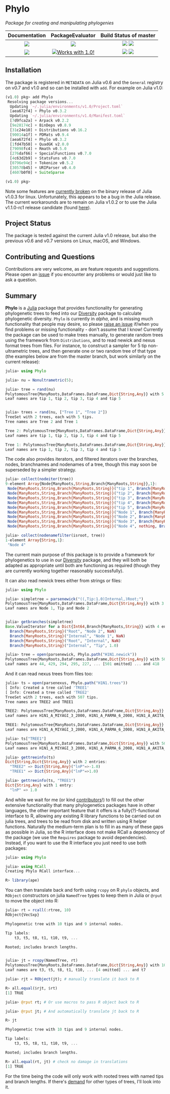 # Phylo

*Package for creating and manipulating phylogenies*

| **Documentation** | **PackageEvaluator** | **Build Status of master** |
|:-----------------:|:--------------------:|:--------------------------:|
| [![][docs-stable-img]][docs-stable-url] | [![][pkg-0.6-img]][pkg-0.6-url] | [![][travis-img]][travis-url] [![][appveyor-img]][appveyor-url] |
| [![][docs-latest-img]][docs-latest-url] | [![Works with 1.0!][pkg-1.0-img]][pkg-1.0-url] | [![][codecov-img]][codecov-url] [![][coveralls-img]][coveralls-url] |

## Installation

The package is registered in `METADATA` on Julia v0.6 and the `General`
registry on v0.7 and v1.0 and so can be installed with `add`. For example
on Julia v1.0:

```julia
(v1.0) pkg> add Phylo
 Resolving package versions...
  Updating `~/.julia/environments/v1.0/Project.toml`
  [aea672f4] + Phylo v0.3.2
  Updating `~/.julia/environments/v1.0/Manifest.toml`
  [7d9fca2a] + Arpack v0.2.2
  [9e28174c] + BinDeps v0.8.9
  [31c24e10] + Distributions v0.16.2
  [90014a1f] + PDMats v0.9.4
  [aea672f4] + Phylo v0.3.2
  [1fd47b50] + QuadGK v2.0.0
  [79098fc4] + Rmath v0.5.0
  [276daf66] + SpecialFunctions v0.7.0
  [4c63d2b9] + StatsFuns v0.7.0
  [0796e94c] + Tokenize v0.5.2
  [30578b45] + URIParser v0.4.0
  [4607b0f0] + SuiteSparse

(v1.0) pkg>
```

Note some features are [currently broken](https://github.com/JuliaLang/julia/issues/30612#issuecomment-452068910) on the binary release of Julia v1.0.3 for linux. Unfortunately, this appears to be a bug in the Julia release. The current workarounds are to remain on Julia v1.0.2 or to use the Julia v1.1.0-rc1 release candidate (found [here](https://julialang.org/downloads/)).

## Project Status

The package is tested against the current Julia v1.0 release, but also
the previous v0.6 and v0.7 versions on Linux, macOS, and Windows.

## Contributing and Questions

Contributions are very welcome, as are feature requests and suggestions.
Please open an [issue][issues-url] if you encounter any problems or would
just like to ask a question.

## Summary

**Phylo** is a [Julia](http://www.julialang.org) package that provides
functionality for generating phylogenetic trees to feed into our
[Diversity][diversity-url] package to calculate phylogenetic
diversity. `Phylo` is currently in *alpha*, and is missing much
functionality that people may desire, so please
[raise an issue][issues-url] if/when you find problems or missing
functionality - don't assume that I know! Currently the package can
be used to make trees manually, to generate random trees using the
framework from `Distributions`, and to read newick and nexus format
trees from files. For instance, to construct a sampler for 5 tip
non-ultrametric trees, and then generate one or two random tree of
that type (the examples below are from the master branch, but work similarly
on the current release):

```julia
julia> using Phylo

julia> nu = Nonultrametric(5);

julia> tree = rand(nu)
PolytomousTree{ManyRoots,DataFrames.DataFrame,Dict{String,Any}} with 5 tips, 9 nodes and 8 branches.
Leaf names are tip 1, tip 2, tip 3, tip 4 and tip 5


julia> trees = rand(nu, ["Tree 1", "Tree 2"])
TreeSet with 2 trees, each with 5 tips.
Tree names are Tree 2 and Tree 1

Tree 2: PolytomousTree{ManyRoots,DataFrames.DataFrame,Dict{String,Any}} with 5 tips, 9 nodes and 8 branches.
Leaf names are tip 1, tip 2, tip 3, tip 4 and tip 5

Tree 1: PolytomousTree{ManyRoots,DataFrames.DataFrame,Dict{String,Any}} with 5 tips, 9 nodes and 8 branches.
Leaf names are tip 1, tip 2, tip 3, tip 4 and tip 5
```

The code also provides iterators, and filtered iterators over the branches,
nodes, branchnames and nodenames of a tree, though this may soon be superseded
by a simpler strategy.

```julia
julia> collect(nodeiter(tree))
9-element Array{Node{ManyRoots,String,Branch{ManyRoots,String}},1}:
 Node{ManyRoots,String,Branch{ManyRoots,String}}("tip 1", Branch{ManyRoots,String}(7, "Node 4", "tip 1", 1.1281538707050067), Branch{ManyRoots,String}[])
 Node{ManyRoots,String,Branch{ManyRoots,String}}("tip 2", Branch{ManyRoots,String}(1, "Node 1", "tip 2", 1.4283209045962866), Branch{ManyRoots,String}[])
 Node{ManyRoots,String,Branch{ManyRoots,String}}("tip 3", Branch{ManyRoots,String}(4, "Node 2", "tip 3", 0.6551342237894014), Branch{ManyRoots,String}[])
 Node{ManyRoots,String,Branch{ManyRoots,String}}("tip 4", Branch{ManyRoots,String}(2, "Node 1", "tip 4", 0.0029623552238387534), Branch{ManyRoots,String}[])
 Node{ManyRoots,String,Branch{ManyRoots,String}}("tip 5", Branch{ManyRoots,String}(3, "Node 2", "tip 5", 0.25029135145968845), Branch{ManyRoots,String}[])
 Node{ManyRoots,String,Branch{ManyRoots,String}}("Node 1", Branch{ManyRoots,String}(5, "Node 3", "Node 1", 0.3763450182758717), Branch{ManyRoots,String}[Branch{ManyRoots,String}(1, "Node 1", "tip 2", 1.42832), Branch{ManyRoots,String}(2, "Node 1", "tip 4", 0.00296236)])
 Node{ManyRoots,String,Branch{ManyRoots,String}}("Node 2", Branch{ManyRoots,String}(6, "Node 3", "Node 2", 0.20796611994615047), Branch{ManyRoots,String}[Branch{ManyRoots,String}(3, "Node 2", "tip 5", 0.250291), Branch{ManyRoots,String}(4, "Node 2", "tip 3", 0.655134)])
 Node{ManyRoots,String,Branch{ManyRoots,String}}("Node 3", Branch{ManyRoots,String}(8, "Node 4", "Node 3", 3.5927792827310996), Branch{ManyRoots,String}[Branch{ManyRoots,String}(5, "Node 3", "Node 1", 0.376345), Branch{ManyRoots,String}(6, "Node 3", "Node 2", 0.207966)])
 Node{ManyRoots,String,Branch{ManyRoots,String}}("Node 4", nothing, Branch{ManyRoots,String}[Branch{ManyRoots,String}(7, "Node 4", "tip 1", 1.12815), Branch{ManyRoots,String}(8, "Node 4", "Node 3", 3.59278)])

julia> collect(nodenamefilter(isroot, tree))
1-element Array{String,1}:
 "Node 4"
 ```

The current main purpose of this package is to provide a framework for
phylogenetics to use in our [Diversity][diversity-url] package, and
they will both be adapted as appropriate until both are functioning as
required (though they are currently working together reasonably successfully).

It can also read newick trees either from strings or files:

```julia
julia> using Phylo

julia> simpletree = parsenewick("((,Tip:1.0)Internal,)Root;")
PolytomousTree{ManyRoots,DataFrames.DataFrame,Dict{String,Any}} with 3 tips, 5 nodes and 4 branches.
Leaf names are Node 1, Tip and Node 2


julia> getbranches(simpletree)
Base.ValueIterator for a Dict{Int64,Branch{ManyRoots,String}} with 4 entries. Values:
  Branch{ManyRoots,String}("Root", "Node 2", NaN)
  Branch{ManyRoots,String}("Internal", "Node 1", NaN)
  Branch{ManyRoots,String}("Root", "Internal", NaN)
  Branch{ManyRoots,String}("Internal", "Tip", 1.0)

julia> tree = open(parsenewick, Phylo.path("H1N1.newick"))
PolytomousTree{ManyRoots,DataFrames.DataFrame,Dict{String,Any}} with 507 tips, 1013 nodes and 1012 branches.
Leaf names are 44, 429, 294, 295, 227, ... [501 omitted] ... and 418
```
And it can read nexus trees from files too:

```julia
julia> ts = open(parsenexus, Phylo.path("H1N1.trees"))
[ Info: Created a tree called 'TREE1'
[ Info: Created a tree called 'TREE2'
TreeSet with 2 trees, each with 507 tips.
Tree names are TREE2 and TREE1

TREE2: PolytomousTree{ManyRoots,DataFrames.DataFrame,Dict{String,Any}} with 507 tips, 1013 nodes and 1012 branches.
Leaf names are H1N1_A_MIYAGI_3_2000, H1N1_A_PARMA_6_2008, H1N1_A_AKITA_86_2002, H1N1_A_DAKAR_14_1997, H1N1_A_EGYPT_84_2001, ... [501 omitted] ... and H1N1_A_HONGKONG_2070_1999

TREE1: PolytomousTree{ManyRoots,DataFrames.DataFrame,Dict{String,Any}} with 507 tips, 1013 nodes and 1012 branches.
Leaf names are H1N1_A_MIYAGI_3_2000, H1N1_A_PARMA_6_2008, H1N1_A_AKITA_86_2002, H1N1_A_DAKAR_14_1997, H1N1_A_EGYPT_84_2001, ... [501 omitted] ... and H1N1_A_HONGKONG_2070_1999

julia> ts["TREE1"]
PolytomousTree{ManyRoots,DataFrames.DataFrame,Dict{String,Any}} with 507 tips, 1013 nodes and 1012 branches.
Leaf names are H1N1_A_MIYAGI_3_2000, H1N1_A_PARMA_6_2008, H1N1_A_AKITA_86_2002, H1N1_A_DAKAR_14_1997, H1N1_A_EGYPT_84_2001, ... [501 omitted] ... and H1N1_A_HONGKONG_2070_1999

julia> gettreeinfo(ts)
Dict{String,Dict{String,Any}} with 2 entries:
  "TREE2" => Dict{String,Any}("lnP"=>-1.0)
  "TREE1" => Dict{String,Any}("lnP"=>1.0)

julia> gettreeinfo(ts, "TREE1")
Dict{String,Any} with 1 entry:
  "lnP" => 1.0
```

And while we wait for me (or kind [contributors][pr-url]!) to fill out
the other extensive functionality that many phylogenetics packages
have in other languages, the other important feature that it offers is
a fully(?)-functional interface to R, allowing any existing R library
functions to be carried out on julia trees, and trees to be read from
disk and written using R helper functions. Naturally the medium-term
plan is to fill in as many of these gaps as possible in Julia, so the R interface does not make RCall a dependency of the package (we use the
`Requires` package to avoid dependencies). Instead, if you want to use
the R interface you just need to use both packages:

```julia
julia> using Phylo

julia> using RCall
Creating Phylo RCall interface...

R> library(ape)
```

You can then translate back and forth using `rcopy` on
R `phylo` objects, and `RObject` constructors on julia `NamedTree`
types to keep them in Julia or `@rput` to move the object into R:

```julia
julia> rt = rcall(:rtree, 10)
RObject{VecSxp}

Phylogenetic tree with 10 tips and 9 internal nodes.

Tip labels:
	t3, t5, t8, t1, t10, t9, ...

Rooted; includes branch lengths.


julia> jt = rcopy(NamedTree, rt)
PolytomousTree{ManyRoots,DataFrames.DataFrame,Dict{String,Any}} with 10 tips, 19 nodes and 18 branches.
Leaf names are t3, t5, t8, t1, t10, ... [4 omitted] ... and t7

julia> rjt = RObject(jt); # manually translate it back to R

R> all.equal($rjt, $rt)
[1] TRUE

julia> @rput rt; # Or use macros to pass R object back to R

julia> @rput jt; # And automatically translate jt back to R

R> jt

Phylogenetic tree with 10 tips and 9 internal nodes.

Tip labels:
	t3, t5, t8, t1, t10, t9, ...

Rooted; includes branch lengths.

R> all.equal(rt, jt) # check no damage in translations
[1] TRUE
```

For the time being the code will only work with rooted trees
with named tips and branch lengths. If there's [demand][issues-url]
for other types of trees, I'll look into it.

[docs-latest-img]: https://img.shields.io/badge/docs-latest-blue.svg
[docs-latest-url]: https://richardreeve.github.io/Phylo.jl/latest

[docs-stable-img]: https://img.shields.io/badge/docs-stable-blue.svg
[docs-stable-url]: https://richardreeve.github.io/Phylo.jl/stable

[travis-img]: https://travis-ci.org/richardreeve/Phylo.jl.svg?branch=master
[travis-url]: https://travis-ci.org/richardreeve/Phylo.jl?branch=master

[appveyor-img]: https://ci.appveyor.com/api/projects/status/github/richardreeve/Phylo.jl?svg=true&branch=master
[appveyor-url]: https://ci.appveyor.com/project/richardreeve/phylo-jl/branch/master

[coveralls-img]: https://img.shields.io/coveralls/richardreeve/Phylo.jl.svg
[coveralls-url]: https://coveralls.io/r/richardreeve/Phylo.jl?branch=master

[codecov-img]: https://codecov.io/gh/richardreeve/Phylo.jl/branch/master/graph/badge.svg
[codecov-url]: https://codecov.io/gh/richardreeve/Phylo.jl

[pkg-0.6-img]: http://pkg.julialang.org/badges/Phylo_0.6.svg
[pkg-0.6-url]: http://pkg.julialang.org/?pkg=Phylo&ver=0.6

[pkg-1.0-img]: http://pkg.julialang.org/badges/Phylo_1.0.svg
[pkg-1.0-url]: http://pkg.julialang.org/?pkg=Phylo&ver=1.0

[issues-url]: https://github.com/richardreeve/Phylo.jl/issues
[pr-url]: https://github.com/richardreeve/Phylo.jl/pulls
[diversity-url]: https://github.com/richardreeve/Diversity.jl/
